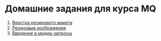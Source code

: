 # Домашние задания для курса MQ

1. [Верстка резинового макета](fluid/)
2. [Резиновые изображения](./rubber-images/)
3. [Введение в медиа-запросы](./media/)

